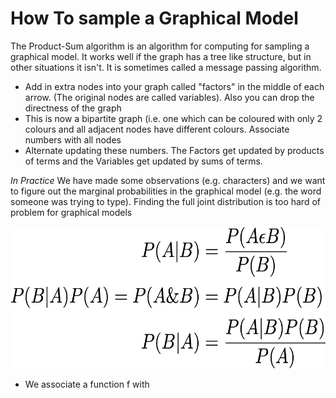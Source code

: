 How To sample a Graphical Model
==========

The Product-Sum algorithm is an algorithm for computing for sampling a graphical model. It works well if the graph has a tree like structure, but in other situations it isn't. It is sometimes called a message passing algorithm. 

* Add in extra nodes into your graph called "factors" in the middle of each arrow. (The original nodes are called variables). Also you can drop the directness of the graph
* This is now a bipartite graph (i.e. one which can be coloured with only 2 colours and all adjacent nodes have different colours. Associate numbers with all nodes
* Alternate updating these numbers. The Factors get updated by products of terms and the Variables get updated by  sums of terms.

*In Practice* We have made some observations (e.g. characters) and we want to figure out the marginal probabilities in the graphical model  (e.g. the word someone was trying to type). Finding the full joint distribution is too hard of problem for graphical models 

<a href="url"><img src="images/lecture-17/Bayes-rule.png" height = "227" width = "607"></a>
* We associate a function f with  

